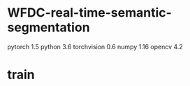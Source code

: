 # WFDC-real-time-semantic-segmentation
pytorch 1.5
python 3.6
torchvision 0.6
numpy 1.16
opencv 4.2
# train

